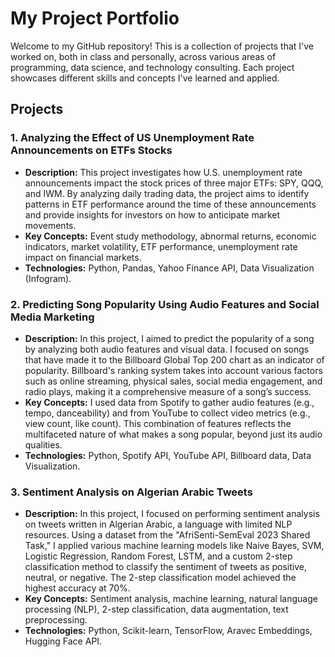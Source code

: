 
# My Project Portfolio

Welcome to my GitHub repository! This is a collection of projects that I've worked on, both in class and personally, across various areas of programming, data science, and technology consulting. Each project showcases different skills and concepts I've learned and applied.

## Projects

### 1. **Analyzing the Effect of US Unemployment Rate Announcements on ETFs Stocks**
   - **Description:** This project investigates how U.S. unemployment rate announcements impact the stock prices of three major ETFs: SPY, QQQ, and IWM. By analyzing daily trading data, the project aims to identify patterns in ETF performance around the time of these announcements and provide insights for investors on how to anticipate market movements.
   - **Key Concepts:** Event study methodology, abnormal returns, economic indicators, market volatility, ETF performance, unemployment rate impact on financial markets.
   - **Technologies:** Python, Pandas, Yahoo Finance API, Data Visualization (Infogram).

### 2.  **Predicting Song Popularity Using Audio Features and Social Media Marketing**
   - **Description:** In this project, I aimed to predict the popularity of a song by analyzing both audio features and visual data. I focused on songs that have made it to the Billboard Global Top 200 chart as an indicator of popularity. Billboard's ranking system takes into account various factors such as online streaming, physical sales, social media engagement, and radio plays, making it a comprehensive measure of a song’s success.
   - **Key Concepts:** I used data from Spotify to gather audio features (e.g., tempo, danceability) and from YouTube to collect video metrics (e.g., view count, like count). This combination of features reflects the multifaceted nature of what makes a song popular, beyond just its audio qualities.
   - **Technologies:** Python, Spotify API, YouTube API, Billboard data, Data Visualization.


### 3. **Sentiment Analysis on Algerian Arabic Tweets**
   - **Description:** In this project, I focused on performing sentiment analysis on tweets written in Algerian Arabic, a language with limited NLP resources. Using a dataset from the "AfriSenti-SemEval 2023 Shared Task," I applied various machine learning models like Naive Bayes, SVM, Logistic Regression, Random Forest, LSTM, and a custom 2-step classification method to classify the sentiment of tweets as positive, neutral, or negative. The 2-step classification model achieved the highest accuracy at 70%.
   - **Key Concepts:** Sentiment analysis, machine learning, natural language processing (NLP), 2-step classification, data augmentation, text preprocessing.
   - **Technologies:** Python, Scikit-learn, TensorFlow, Aravec Embeddings, Hugging Face API.

